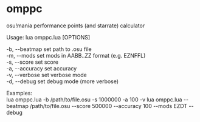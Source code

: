 # omppc
osu!mania performance points (and starrate) calculator  

Usage: lua omppc.lua [OPTIONS]

  -b, --beatmap              set path to .osu file  
  -m, --mods                 set mods in AABB..ZZ format (e.g. EZNFFL)  
  -s, --score                set score  
  -a, --accuracy             set accuracy  
  -v, --verbose              set verbose mode  
  -d, --debug                set debug mode (more verbose)  

Examples:  
  lua omppc.lua -b /path/to/file.osu -s 1000000 -a 100 -v
  lua omppc.lua --beatmap /path/to/file.osu --score 500000 --accuracy 100 --mods EZDT --debug
